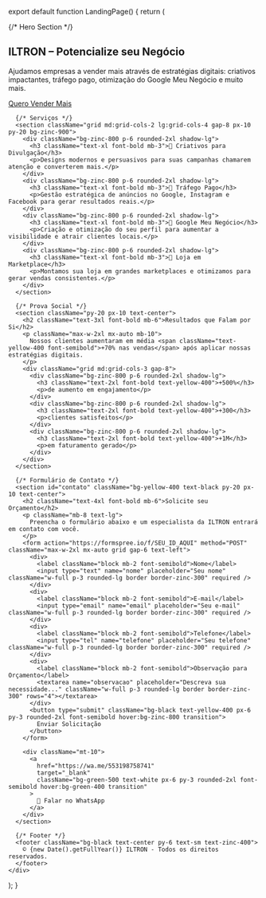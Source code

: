 export default function LandingPage() {
  return (
    <div className="min-h-screen bg-gradient-to-b from-black via-zinc-900 to-zinc-800 text-white font-sans">
      {/* Hero Section */}
      <section className="flex flex-col items-center justify-center text-center py-20 px-6">
        <h1 className="text-5xl font-bold mb-6">
          <span className="text-yellow-400">ILTRON</span> – Potencialize seu Negócio
        </h1>
        <p className="text-lg max-w-2xl mb-8">
          Ajudamos empresas a vender mais através de estratégias digitais: criativos impactantes,
          tráfego pago, otimização do Google Meu Negócio e muito mais.
        </p>
        <a
          href="#contato"
          className="bg-yellow-400 text-black px-6 py-3 rounded-2xl font-semibold hover:bg-yellow-300 transition"
        >
          Quero Vender Mais
        </a>
      </section>

      {/* Serviços */}
      <section className="grid md:grid-cols-2 lg:grid-cols-4 gap-8 px-10 py-20 bg-zinc-900">
        <div className="bg-zinc-800 p-6 rounded-2xl shadow-lg">
          <h3 className="text-xl font-bold mb-3">🎨 Criativos para Divulgação</h3>
          <p>Designs modernos e persuasivos para suas campanhas chamarem atenção e converterem mais.</p>
        </div>
        <div className="bg-zinc-800 p-6 rounded-2xl shadow-lg">
          <h3 className="text-xl font-bold mb-3">🚀 Tráfego Pago</h3>
          <p>Gestão estratégica de anúncios no Google, Instagram e Facebook para gerar resultados reais.</p>
        </div>
        <div className="bg-zinc-800 p-6 rounded-2xl shadow-lg">
          <h3 className="text-xl font-bold mb-3">📍 Google Meu Negócio</h3>
          <p>Criação e otimização do seu perfil para aumentar a visibilidade e atrair clientes locais.</p>
        </div>
        <div className="bg-zinc-800 p-6 rounded-2xl shadow-lg">
          <h3 className="text-xl font-bold mb-3">🛒 Loja em Marketplace</h3>
          <p>Montamos sua loja em grandes marketplaces e otimizamos para gerar vendas consistentes.</p>
        </div>
      </section>

      {/* Prova Social */}
      <section className="py-20 px-10 text-center">
        <h2 className="text-3xl font-bold mb-6">Resultados que Falam por Si</h2>
        <p className="max-w-2xl mx-auto mb-10">
          Nossos clientes aumentaram em média <span className="text-yellow-400 font-semibold">+70% nas vendas</span> após aplicar nossas estratégias digitais.
        </p>
        <div className="grid md:grid-cols-3 gap-8">
          <div className="bg-zinc-800 p-6 rounded-2xl shadow-lg">
            <h3 className="text-2xl font-bold text-yellow-400">+500%</h3>
            <p>de aumento em engajamento</p>
          </div>
          <div className="bg-zinc-800 p-6 rounded-2xl shadow-lg">
            <h3 className="text-2xl font-bold text-yellow-400">+300</h3>
            <p>clientes satisfeitos</p>
          </div>
          <div className="bg-zinc-800 p-6 rounded-2xl shadow-lg">
            <h3 className="text-2xl font-bold text-yellow-400">+1M</h3>
            <p>em faturamento gerado</p>
          </div>
        </div>
      </section>

      {/* Formulário de Contato */}
      <section id="contato" className="bg-yellow-400 text-black py-20 px-10 text-center">
        <h2 className="text-4xl font-bold mb-6">Solicite seu Orçamento</h2>
        <p className="mb-8 text-lg">
          Preencha o formulário abaixo e um especialista da ILTRON entrará em contato com você.
        </p>
        <form action="https://formspree.io/f/SEU_ID_AQUI" method="POST" className="max-w-2xl mx-auto grid gap-6 text-left">
          <div>
            <label className="block mb-2 font-semibold">Nome</label>
            <input type="text" name="nome" placeholder="Seu nome" className="w-full p-3 rounded-lg border border-zinc-300" required />
          </div>
          <div>
            <label className="block mb-2 font-semibold">E-mail</label>
            <input type="email" name="email" placeholder="Seu e-mail" className="w-full p-3 rounded-lg border border-zinc-300" required />
          </div>
          <div>
            <label className="block mb-2 font-semibold">Telefone</label>
            <input type="tel" name="telefone" placeholder="Seu telefone" className="w-full p-3 rounded-lg border border-zinc-300" required />
          </div>
          <div>
            <label className="block mb-2 font-semibold">Observação para Orçamento</label>
            <textarea name="observacao" placeholder="Descreva sua necessidade..." className="w-full p-3 rounded-lg border border-zinc-300" rows="4"></textarea>
          </div>
          <button type="submit" className="bg-black text-yellow-400 px-6 py-3 rounded-2xl font-semibold hover:bg-zinc-800 transition">
            Enviar Solicitação
          </button>
        </form>

        <div className="mt-10">
          <a
            href="https://wa.me/553198758741"
            target="_blank"
            className="bg-green-500 text-white px-6 py-3 rounded-2xl font-semibold hover:bg-green-400 transition"
          >
            📲 Falar no WhatsApp
          </a>
        </div>
      </section>

      {/* Footer */}
      <footer className="bg-black text-center py-6 text-sm text-zinc-400">
        © {new Date().getFullYear()} ILTRON - Todos os direitos reservados.
      </footer>
    </div>
  );
}

